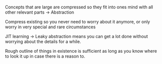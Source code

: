 Concepts that are large are compressed so they fit into ones mind with all other relevant parts -> Abstraction

Compress existing so you never need to worry about it anymore, or only worry in very special and rare circumstances

JIT learning -> Leaky abstraction means you can get a lot done without worrying about the details for a while.

Rough outline of things in existence is sufficient as long as you know where to look it up in case there is a reason to.

